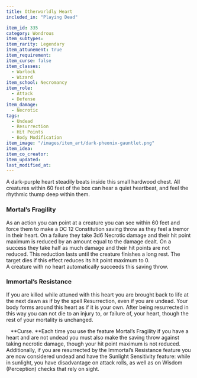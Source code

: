 ```yaml
---
title: Otherworldly Heart
included_in: "Playing Dead"

item_id: 335
category: Wondrous
item_subtypes: 
item_rarity: Legendary
item_attunement: true
item_requirement: 
item_curse: false
item_classes: 
  - Warlock
  - Wizard
item_school: Necromancy
item_role: 
  - Attack
  - Defense
item_damage: 
  - Necrotic
tags:
  - Undead
  - Resurrection
  - Hit Points
  - Body Modification
item_image: "/images/item_art/dark-pheonix-gauntlet.png"
item_idea: 
item_co_creator: 
item_updated: 
last_modified_at: 
---
```


A dark-purple heart steadily beats inside this small hardwood chest. All creatures within 60 feet of the box can hear a quiet heartbeat, and feel the rhythmic thump deep within them.

### Mortal’s Fragility
As an action you can point at a creature you can see within 60 feet and force them to make a DC 12 Constitution saving throw as they feel a tremor in their heart. On a failure they take 3d6 Necrotic damage and their hit point maximum is reduced by an amount equal to the damage dealt. On a success they take half as much damage and their hit points are not reduced. This reduction lasts until the creature finishes a long rest. The target dies if this effect reduces its hit point maximum to 0.  
A creature with no heart automatically succeeds this saving throw.

### Immortal’s Resistance
If you are killed while attuned with this heart you are brought back to life at the next dawn as if by the spell <magic-spell>Resurrection</magic-spell>, even if you are undead. Your body forms around this heart as if it is your own. After being resurrected in this way you can not die to an injury to, or failure of, your heart, though the rest of your mortality is unchanged.

<div class="curse">    
**Curse. **Each time you use the feature Mortal’s Fragility if you have a heart and are not undead you must also make the saving throw against taking necrotic damage, though your hit point maximum is not reduced.  
Additionally, if you are resurrected by the Immortal’s Resistance feature you are now considered undead and have the Sunlight Sensitivity feature: while in sunlight, you have disadvantage on attack rolls, as well as on Wisdom (Perception) checks that rely on sight.  
</div>
